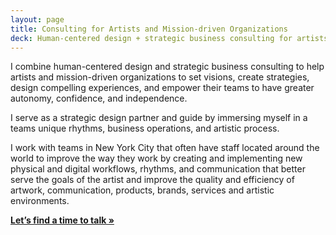 ```yaml
---
layout: page
title: Consulting for Artists and Mission-driven Organizations
deck: Human-centered design + strategic business consulting for artists and mission-driven organizations
---
```



I combine human-centered design and strategic business consulting to help artists and mission-driven organizations to set visions, create strategies, design compelling experiences, and empower their teams to have greater autonomy, confidence, and independence.

I serve as a strategic design partner and guide by immersing myself in a teams unique rhythms, business operations, and artistic process.

I work with teams in New York City that often have staff located around the world to improve the way they work by creating and implementing new physical and digital workflows, rhythms, and communication that better serve the goals of the artist and improve the quality and efficiency of artwork, communication, products, brands, services and artistic environments.


[**Let’s find a time to talk »**](/talk)
